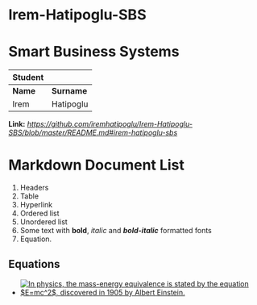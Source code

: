 # Irem-Hatipoglu-SBS
# Smart Business Systems

|Student|  |
|--|--|
| **Name** | **Surname** |
| Irem | Hatipoglu |

**Link:** *https://github.com/iremhatipoglu/Irem-Hatipoglu-SBS/blob/master/README.md#irem-hatipoglu-sbs*

# Markdown Document List

 1. Headers
 2. Table
 3. Hyperlink
 4. Ordered list
5. Unordered list
6. Some text with **bold**, *italic* and ***bold-italic*** formatted
    fonts
 7. Equation.

## Equations

 - <a href="https://www.codecogs.com/eqnedit.php?latex=In&space;physics,&space;the&space;mass-energy&space;equivalence&space;is&space;stated&space;by&space;the&space;equation&space;$E=mc^2$,&space;discovered&space;in&space;1905&space;by&space;Albert&space;Einstein." target="_blank"><img src="https://latex.codecogs.com/svg.latex?In&space;physics,&space;the&space;mass-energy&space;equivalence&space;is&space;stated&space;by&space;the&space;equation&space;$E=mc^2$,&space;discovered&space;in&space;1905&space;by&space;Albert&space;Einstein." title="In physics, the mass-energy equivalence is stated by the equation $E=mc^2$, discovered in 1905 by Albert Einstein." /></a>
   


```
